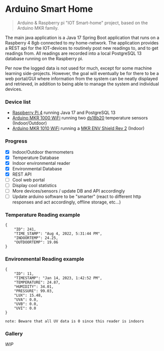 # Arduino Smart Home

> Arduino & Raspberry pi "IOT Smart-home" project, based on the Arduino MKR family.

The main java application is a Java 17 Spring Boot application that runs on a Raspberry 4 8gb connected to my home-network. 
The application provides a REST api for the IOT-devices to routinely post new readings to, and to get readings from. All readings 
are recorded into a local PostgreSQL 13 database running on the Raspberry pi. 

Per now the logged data is not used for much, except for some machine learning side-projects. However, the goal will eventually 
be for there to be a web portal/GUI where information from the system can be neatly displayed and retrieved, in addition to
 being able to manage the system and individual devices.

### Device list
- [Raspberry Pi 4](https://www.raspberrypi.com/products/raspberry-pi-4-model-b/) running Java 17 and PostgreSQL 13
- [Arduino MKR 1000 WiFi](https://docs.arduino.cc/hardware/mkr-1000-wifi) running two [ds18b20](https://www.kjell.com/globalassets/mediaassets/745057_87081_manual_en.pdf?ref=C2D11F00F2) 
temperature sensors (Indoor/Outdoor)
- [Arduino MKR 1010 WiFi](https://docs.arduino.cc/hardware/mkr-wifi-1010) running a [MKR ENV Shield Rev 2](https://docs.arduino.cc/hardware/mkr-env-shield) (Indoor)

### Progress
- [x] Indoor/Outdoor thermometers
- [x] Temperature Database
- [x] Indoor environmental reader
- [x] Environmental Database
- [x] REST API
- [ ] Cool web portal
- [ ] Display cool statistics
- [ ] More devices/sensors / update DB and API accordingly
- [ ] Update arduino software to be "smarter" (react to different http responses and act accordingly, offline storage, etc...)

### Temperature Reading example
```
{
    "ID": 241,
    "TIME_STAMP": "Aug 4, 2022, 5:31:44 PM",
    "INDOORTEMP": 24.25,
    "OUTDOORTEMP": 19.06
}
```

### Environmental Reading example
```
{
    "ID": 11,
    "TIMESTAMP": "Jan 14, 2023, 1:42:52 PM",
    "TEMPERATURE": 24.87,
    "HUMIDITY": 34.01,
    "PRESSURE": 99.03,
    "LUX": 15.48,
    "UVA": 0.0,
    "UVB": 0.0,
    "UVI": 0.0
}

note: Beware that all UV data is 0 since this reader is indoors
```

### Gallery
*WIP*